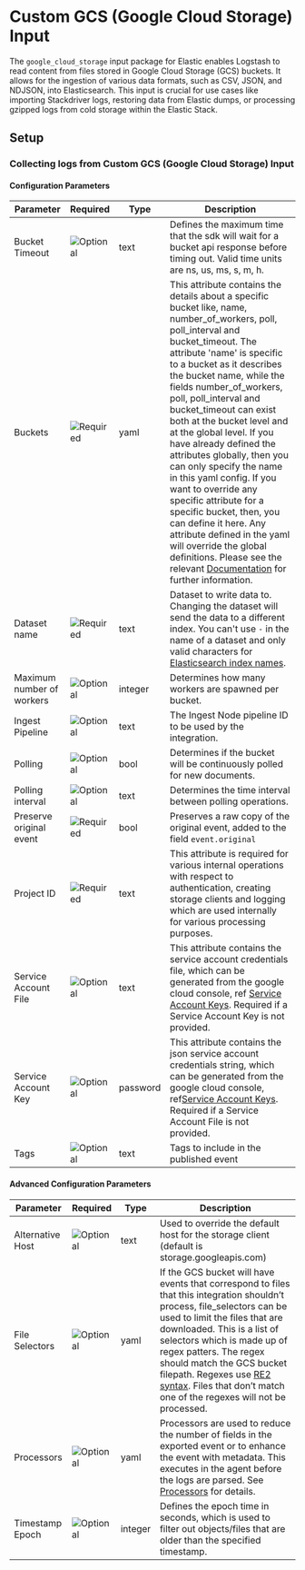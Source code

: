 # Custom GCS (Google Cloud Storage) Input

The `google_cloud_storage` input package for Elastic enables Logstash to read content from files stored in Google Cloud Storage (GCS) buckets. It allows for the ingestion of various data formats, such as CSV, JSON, and NDJSON, into
Elasticsearch. This input is crucial for use cases like importing Stackdriver logs, restoring data from Elastic dumps, or processing gzipped logs from cold storage within the Elastic Stack.


## Setup

### Collecting logs from Custom GCS (Google Cloud Storage) Input


#### Configuration Parameters

| Parameter |  Required | Type | Description |
| --- | --- | --- | --- |
| Bucket Timeout | ![Optional](https://img.shields.io/badge/✘-fed10c?style=flat) | text | Defines the maximum time that the sdk will wait for a bucket api response before timing out. Valid time units are ns, us, ms, s, m, h.  |
| Buckets | ![Required](https://img.shields.io/badge/✔-93c93e?style=flat) | yaml | This attribute contains the details about a specific bucket like, name, number_of_workers, poll, poll_interval and bucket_timeout. The attribute 'name' is specific to a bucket as it describes the bucket name, while the fields number_of_workers, poll, poll_interval and bucket_timeout can exist both at the bucket level and at the global level. If you have already defined the attributes globally, then you can only specify the name in this yaml config. If you want to override any specific attribute for a specific bucket, then, you can define it here. Any attribute defined in the yaml will override the global definitions. Please see the relevant [Documentation](https://www.elastic.co/guide/en/beats/filebeat/8.5/filebeat-input-gcs.html#attrib-buckets) for further information.   |
| Dataset name | ![Required](https://img.shields.io/badge/✔-93c93e?style=flat) | text | Dataset to write data to. Changing the dataset will send the data to a different index. You can't use `-` in the name of a dataset and only valid characters for [Elasticsearch index names](https://www.elastic.co/guide/en/elasticsearch/reference/current/docs-index_.html).   |
| Maximum number of workers | ![Optional](https://img.shields.io/badge/✘-fed10c?style=flat) | integer | Determines how many workers are spawned per bucket.  |
| Ingest Pipeline | ![Optional](https://img.shields.io/badge/✘-fed10c?style=flat) | text | The Ingest Node pipeline ID to be used by the integration.   |
| Polling | ![Optional](https://img.shields.io/badge/✘-fed10c?style=flat) | bool | Determines if the bucket will be continuously polled for new documents.  |
| Polling interval | ![Optional](https://img.shields.io/badge/✘-fed10c?style=flat) | text | Determines the time interval between polling operations.  |
| Preserve original event | ![Required](https://img.shields.io/badge/✔-93c93e?style=flat) | bool | Preserves a raw copy of the original event, added to the field `event.original`  |
| Project ID | ![Required](https://img.shields.io/badge/✔-93c93e?style=flat) | text | This attribute is required for various internal operations with respect to authentication, creating storage clients and logging which are used internally for various processing purposes.   |
| Service Account File | ![Optional](https://img.shields.io/badge/✘-fed10c?style=flat) | text | This attribute contains the service account credentials file, which can be generated from the google cloud console, ref [Service Account Keys](https://cloud.google.com/iam/docs/creating-managing-service-account-keys). Required if a Service Account Key is not provided.   |
| Service Account Key | ![Optional](https://img.shields.io/badge/✘-fed10c?style=flat) | password | This attribute contains the json service account credentials string, which can be generated from the google cloud console, ref[Service Account Keys](https://cloud.google.com/iam/docs/creating-managing-service-account-keys). Required if a Service Account File is not provided.   |
| Tags | ![Optional](https://img.shields.io/badge/✘-fed10c?style=flat) | text | Tags to include in the published event  |

#### Advanced Configuration Parameters

| Parameter |  Required | Type | Description |
| --- | --- | --- | --- |
| Alternative Host | ![Optional](https://img.shields.io/badge/✘-fed10c?style=flat) | text | Used to override the default host for the storage client (default is storage.googleapis.com)  |
| File Selectors | ![Optional](https://img.shields.io/badge/✘-fed10c?style=flat) | yaml | If the GCS bucket will have events that correspond to files that this integration shouldn’t process, file_selectors can be used to limit the files that are downloaded. This is a list of selectors which is made up of regex patters. The regex should match the GCS bucket filepath. Regexes use [RE2 syntax](https://pkg.go.dev/regexp/syntax). Files that don’t match one of the regexes will not be processed.   |
| Processors | ![Optional](https://img.shields.io/badge/✘-fed10c?style=flat) | yaml | Processors are used to reduce the number of fields in the exported event or to enhance the event with metadata. This executes in the agent before the logs are parsed. See [Processors](https://www.elastic.co/guide/en/beats/filebeat/current/filtering-and-enhancing-data.html) for details.   |
| Timestamp Epoch | ![Optional](https://img.shields.io/badge/✘-fed10c?style=flat) | integer | Defines the epoch time in seconds, which is used to filter out objects/files that are older than the specified timestamp.  |

